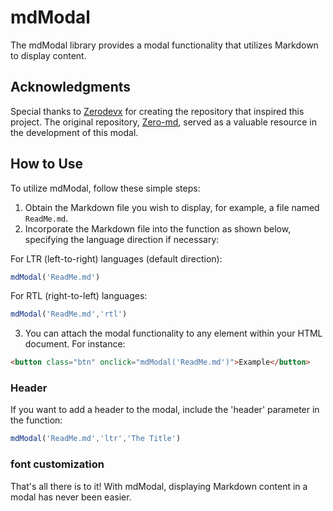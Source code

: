 # mdModal

The mdModal library provides a modal functionality that utilizes Markdown to display content.

## Acknowledgments

Special thanks to [Zerodevx](https://github.com/zerodevx) for creating the repository that inspired this project. The original repository, [Zero-md](https://github.com/zerodevx/zero-md), served as a valuable resource in the development of this modal.

## How to Use

To utilize mdModal, follow these simple steps:

1. Obtain the Markdown file you wish to display, for example, a file named `ReadMe.md`.
2. Incorporate the Markdown file into the function as shown below, specifying the language direction if necessary:

For LTR (left-to-right) languages (default direction):

```javascript
mdModal('ReadMe.md')
```

For RTL (right-to-left) languages:

```javascript
mdModal('ReadMe.md','rtl')
```

3. You can attach the modal functionality to any element within your HTML document. For instance:

```html
<button class="btn" onclick="mdModal('ReadMe.md')">Example</button>
```

### Header 

If you want to add a header to the modal, include the 'header' parameter in the function:

```javascript
mdModal('ReadMe.md','ltr','The Title')
```
### font customization 

That's all there is to it! With mdModal, displaying Markdown content in a modal has never been easier.